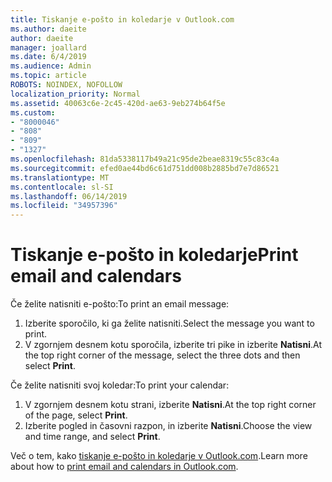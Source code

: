 ```yaml
---
title: Tiskanje e-pošto in koledarje v Outlook.com
ms.author: daeite
author: daeite
manager: joallard
ms.date: 6/4/2019
ms.audience: Admin
ms.topic: article
ROBOTS: NOINDEX, NOFOLLOW
localization_priority: Normal
ms.assetid: 40063c6e-2c45-420d-ae63-9eb274b64f5e
ms.custom:
- "8000046"
- "808"
- "809"
- "1327"
ms.openlocfilehash: 81da5338117b49a21c95de2beae8319c55c83c4a
ms.sourcegitcommit: efed0ae44bd6c61d751dd008b2885bd7e7d86521
ms.translationtype: MT
ms.contentlocale: sl-SI
ms.lasthandoff: 06/14/2019
ms.locfileid: "34957396"
---
```

# <a name="print-email-and-calendars"></a><span data-ttu-id="3f167-102">Tiskanje e-pošto in koledarje</span><span class="sxs-lookup"><span data-stu-id="3f167-102">Print email and calendars</span></span>

<span data-ttu-id="3f167-103">Če želite natisniti e-pošto:</span><span class="sxs-lookup"><span data-stu-id="3f167-103">To print an email message:</span></span>
  
1. <span data-ttu-id="3f167-104">Izberite sporočilo, ki ga želite natisniti.</span><span class="sxs-lookup"><span data-stu-id="3f167-104">Select the message you want to print.</span></span>
1. <span data-ttu-id="3f167-105">V zgornjem desnem kotu sporočila, izberite tri pike in izberite **Natisni**.</span><span class="sxs-lookup"><span data-stu-id="3f167-105">At the top right corner of the message, select the three dots and then select **Print**.</span></span>

<span data-ttu-id="3f167-106">Če želite natisniti svoj koledar:</span><span class="sxs-lookup"><span data-stu-id="3f167-106">To print your calendar:</span></span>

1. <span data-ttu-id="3f167-107">V zgornjem desnem kotu strani, izberite **Natisni**.</span><span class="sxs-lookup"><span data-stu-id="3f167-107">At the top right corner of the page, select **Print**.</span></span>
1. <span data-ttu-id="3f167-108">Izberite pogled in časovni razpon, in izberite **Natisni**.</span><span class="sxs-lookup"><span data-stu-id="3f167-108">Choose the view and time range, and select **Print**.</span></span>

<span data-ttu-id="3f167-109">Več o tem, kako [tiskanje e-pošto in koledarje v Outlook.com](https://go.microsoft.com/fwlink/p/?linkid=2001208&amp;clcid=0x409).</span><span class="sxs-lookup"><span data-stu-id="3f167-109">Learn more about how to [print email and calendars in Outlook.com](https://go.microsoft.com/fwlink/p/?linkid=2001208&amp;clcid=0x409).</span></span>
